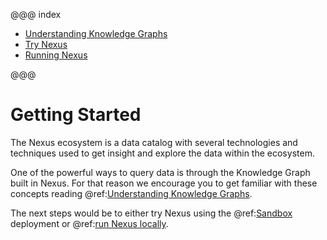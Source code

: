 @@@ index

- [Understanding Knowledge Graphs](understanding-knowledge-graphs.md)
- [Try Nexus](try-nexus.md)
- [Running Nexus](running-nexus.md)

@@@

# Getting Started

The Nexus ecosystem is a data catalog with several technologies and techniques used to get insight and explore the data within the ecosystem. 

One of the powerful ways to query data is through the Knowledge Graph built in Nexus. For that reason we encourage you to get familiar with these concepts reading @ref:[Understanding Knowledge Graphs](understanding-knowledge-graphs.md).

The next steps would be to either try Nexus using the @ref:[Sandbox](try-nexus.md) deployment or @ref:[run Nexus locally](running-nexus.md).